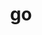 ---
title: "go"
layout: cache
categories: [package, develop-2025-01-05]
meta: {"versions": ["1.23.4"], "compilers": ["gcc@=10.5.0", "gcc@=11.4.0", "gcc@=13.3.0"], "oss": ["centos7", "rhel8", "ubuntu22.04"], "platforms": ["linux"], "targets": ["aarch64", "x86_64_v3"], "stacks": ["developer-tools-aarch64-linux-gnu", "developer-tools-x86_64_v3-linux-gnu", "hep", "root"], "num_specs": 3, "num_specs_by_stack": {"developer-tools-x86_64_v3-linux-gnu": 1, "root": 3, "developer-tools-aarch64-linux-gnu": 1, "hep": 1}}
spec_details: [{"hash": "exetqgwuwxflqqrasmi2p3twvujbehf3", "compiler": "gcc@=10.5.0", "versions": ["1.23.4"], "os": "centos7", "platform": "linux", "target": "x86_64_v3", "variants": ["build_system=generic"], "stacks": ["developer-tools-x86_64_v3-linux-gnu", "root"], "size": "-", "tarball": "https://binaries.spack.io/develop-2025-01-05/build_cache/linux-centos7-x86_64_v3/gcc-10.5.0/go-1.23.4/linux-centos7-x86_64_v3-gcc-10.5.0-go-1.23.4-exetqgwuwxflqqrasmi2p3twvujbehf3.spack"}, {"hash": "3xjfufvfvtrnrsloortp4zzwgy4c6i37", "compiler": "gcc@=13.3.0", "versions": ["1.23.4"], "os": "rhel8", "platform": "linux", "target": "aarch64", "variants": ["build_system=generic"], "stacks": ["root", "developer-tools-aarch64-linux-gnu"], "size": "-", "tarball": "https://binaries.spack.io/develop-2025-01-05/build_cache/linux-rhel8-aarch64/gcc-13.3.0/go-1.23.4/linux-rhel8-aarch64-gcc-13.3.0-go-1.23.4-3xjfufvfvtrnrsloortp4zzwgy4c6i37.spack"}, {"hash": "yjh6wz4mjlsrxeowgkl2iwty4s3wdxwb", "compiler": "gcc@=11.4.0", "versions": ["1.23.4"], "os": "ubuntu22.04", "platform": "linux", "target": "x86_64_v3", "variants": ["build_system=generic"], "stacks": ["hep", "root"], "size": "-", "tarball": "https://binaries.spack.io/develop-2025-01-05/build_cache/linux-ubuntu22.04-x86_64_v3/gcc-11.4.0/go-1.23.4/linux-ubuntu22.04-x86_64_v3-gcc-11.4.0-go-1.23.4-yjh6wz4mjlsrxeowgkl2iwty4s3wdxwb.spack"}]
---